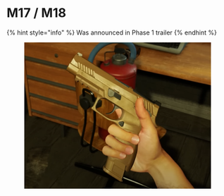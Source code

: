 # M17 / M18



{% hint style="info" %}
Was announced in Phase 1 trailer
{% endhint %}

<figure><img src="../../../../.gitbook/assets/m17.png" alt=""><figcaption></figcaption></figure>
